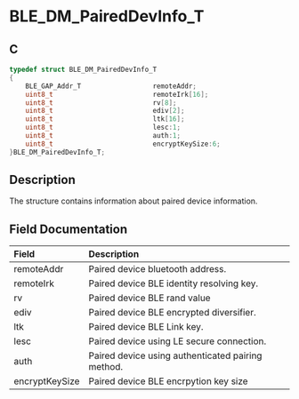 # BLE_DM_PairedDevInfo_T

## C

```c
typedef struct BLE_DM_PairedDevInfo_T
{
    BLE_GAP_Addr_T                  remoteAddr;
    uint8_t                         remoteIrk[16];
    uint8_t                         rv[8];
    uint8_t                         ediv[2];
    uint8_t                         ltk[16];
    uint8_t                         lesc:1;
    uint8_t                         auth:1;
    uint8_t                         encryptKeySize:6;
}BLE_DM_PairedDevInfo_T;
```

## Description

The structure contains information about paired device information.


## Field Documentation

|Field|Description|
|:---|:---|
|remoteAddr|Paired device bluetooth address.|
|remoteIrk|Paired device BLE identity resolving key.|
|rv|Paired device BLE rand value|
|ediv|Paired device BLE encrypted diversifier.|
|ltk|Paired device BLE Link key.|
|lesc|Paired device using LE secure connection.|
|auth|Paired device using authenticated pairing method.|
|encryptKeySize|Paired device BLE encrpytion key size|
